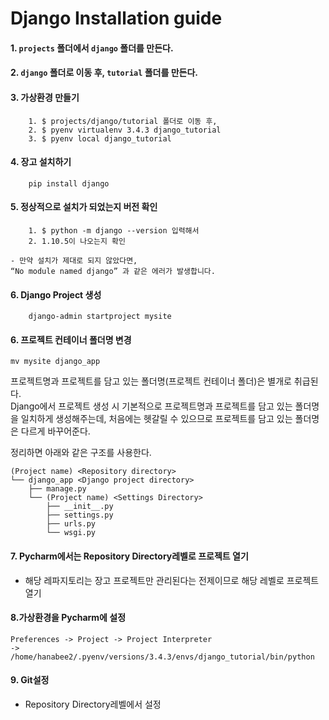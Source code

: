 # Django Installation guide

#### 1. ```projects``` 폴더에서 ```django``` 폴더를 만든다.

#### 2. ```django``` 폴더로 이동 후, ```tutorial``` 폴더를 만든다.

#### 3. 가상환경 만들기
```
	1. $ projects/django/tutorial 폴더로 이동 후,
	2. $ pyenv virtualenv 3.4.3 django_tutorial
	3. $ pyenv local django_tutorial
```
	
#### 4. 장고 설치하기
```
	pip install django
```
	
#### 5. 정상적으로 설치가 되었는지 버전 확인
```
	1. $ python -m django --version 입력해서
	2. 1.10.5이 나오는지 확인
```
	- 만약 설치가 제대로 되지 않았다면,
	“No module named django” 과 같은 에러가 발생합니다.
#### 6. Django Project 생성
```
	django-admin startproject mysite
```

#### 6. 프로젝트 컨테이너 폴더명 변경
```
mv mysite django_app
```

프로젝트명과 프로젝트를 담고 있는 폴더명(프로젝트 컨테이너 폴더)은 별개로 취급된다.  
Django에서 프로젝트 생성 시 기본적으로 프로젝트명과 프로젝트를 담고 있는 폴더명을 일치하게 생성해주는데, 
처음에는 헷갈릴 수 있으므로 프로젝트를 담고 있는 폴더명은 다르게 바꾸어준다.

정리하면 아래와 같은 구조를 사용한다.

```
(Project name) <Repository directory>
└── django_app <Django project directory>
    ├── manage.py
    └── (Project name) <Settings Directory>
        ├── __init__.py
        ├── settings.py
        ├── urls.py
        └── wsgi.py
```

#### 7. Pycharm에서는 Repository Directory레벨로 프로젝트 열기
- 해당 레파지토리는 장고 프로젝트만 관리된다는 전제이므로 
해당 레벨로 프로젝트 열기

#### 8.가상환경을 Pycharm에 설정
```
Preferences -> Project -> Project Interpreter
-> /home/hanabee2/.pyenv/versions/3.4.3/envs/django_tutorial/bin/python
```

#### 9. Git설정
- Repository Directory레벨에서 설정


